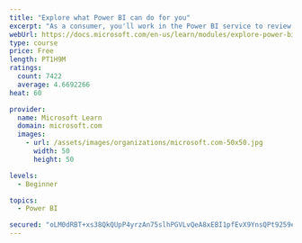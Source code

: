 ```yaml
---
title: "Explore what Power BI can do for you"
excerpt: "As a consumer, you'll work in the Power BI service to review and interact with content that has been shared with you. This module provides the foundational information that you need to work effectively in the Power BI service."
webUrl: https://docs.microsoft.com/en-us/learn/modules/explore-power-bi-service/
type: course
price: Free
length: PT1H9M
ratings:
  count: 7422
  average: 4.6692266
heat: 60

provider:
  name: Microsoft Learn
  domain: microsoft.com
  images:
    - url: /assets/images/organizations/microsoft.com-50x50.jpg
      width: 50
      height: 50

levels:
  - Beginner

topics:
  - Power BI

secured: "oLM0dRBT+xs38QkQUpP4yrzAn75slhPGVLvQeA8xEBI1pfEvX9YnsQPt9259eo2ue7k1vtAlA2+SCsXhJv1Citgf9Cf2YJbQpm/EtD+JC7s6Ylsk2ShQBUGcT38r9Z4kbMavqcfSbl5fBMwuyIV8D5zBPZJirFDsikALoCYNjbstTKUpxkIy0kB3o1AiSzVpVOsJsmYFMbeQERouEIBby3bprj77gVgFadVy/lISKbFo7tmqfTgqdvkB5IucklZPPO+yomGkSB8OBp4YaEnj1EjsdpEC3cbKsT48XKnCmIUnYd7Rdcb9nj26JWF8saVbXaLMZN/7suUHLbTkABToLrp98AL+FkZe83sRLA25gH8kXuDqsCdfaHjDLMns2iEegljXvUlna6WyHWnYYpxUa5HSN3jj2ocE9rcV8c/zsms=;Y0Jx5HwQhjph1keAgHlowg=="
---
```


